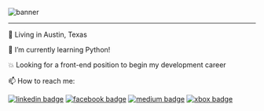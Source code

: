 ![banner](https://media.giphy.com/media/Z9gwWvs2r0EbXU7o3G/giphy.gif)

---

🏡 Living in Austin, Texas

🌱 I’m currently learning Python!

💥 Looking for a front-end position to begin my development career

📫 How to reach me:

[![linkedin badge](https://img.shields.io/badge/David_Gonzales-30302f?style=flat&logo=linkedin)](https://www.linkedin.com/in/david-gonzales-961172172/) [![facebook badge](https://img.shields.io/badge/David_Gonzales-30302f?style=flat&logo=facebook)](https://www.facebook.com/garret.gonzales)
[![medium badge](https://img.shields.io/badge/David_Gonzales-30302f?style=flat&logo=medium)](https://medium.com/@garret915)
[![xbox badge](https://img.shields.io/badge/ohh_maann-30302f?style=flat&logo=xbox)](https://account.xbox.com/en-us/Profile?xr=mebarnav&rtc=1)
